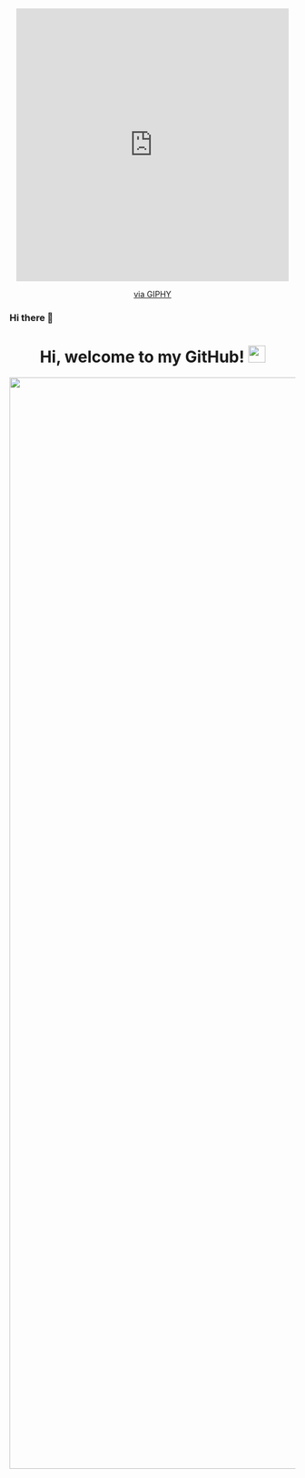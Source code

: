 <div id="header" align="center">
   <iframe src="https://giphy.com/embed/csYkWsVSZTzcSSU7oA" width="480" height="480" frameBorder="0" class="giphy-embed" allowFullScreen></iframe><p><a href="https://giphy.com/gifs/cyber-monday-sale-mon-csYkWsVSZTzcSSU7oA">via GIPHY</a></p>
</div>


### Hi there 👋
<h1 align="center">
  Hi, welcome to my GitHub!
  <img src="https://media.giphy.com/media/hvRJCLFzcasrR4ia7z/giphy.gif" width="30px"/>
</h1>

<div align="center">
<img src="https://www.publicdomainpictures.net/ru/view-image.php?image=541456&picture=-" width="1920" height="auto"/> 
</div>



<!--

**YelyzavetaRozhdiestvenska/YelyzavetaRozhdiestvenska** is a ✨ _special_ ✨ repository because its `README.md` (this file) appears on your GitHub profile.

Here are some ideas to get you started:

- 🔭 I’m currently working on ...
- 🌱 I’m currently learning ...
- 👯 I’m looking to collaborate on ...
- 🤔 I’m looking for help with ...
- 💬 Ask me about ...
- 📫 How to reach me: ...
- 😄 Pronouns: ...
- ⚡ Fun fact: ...
-->
